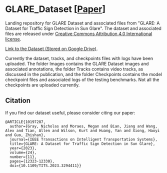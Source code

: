 # GLARE_Dataset [[Paper](https://ieeexplore.ieee.org/document/10197287)]

Landing repository for GLARE Dataset and associated files from "GLARE: A Dataset for Traffic Sign Detection in Sun Glare". The dataset and associated files are released under [Creative Commons Attribution 4.0 International license](https://creativecommons.org/licenses/by/4.0/legalcode).

[Link to the Dataset (Stored on Google Drive)](https://drive.google.com/drive/folders/1gmoOSgvjR4DP7jGfGS_xAmxcMShyeThx?usp=sharing).

Currently the dataset, tracks, and checkpoints files with logs have been uploaded. The folder Images contains the GLARE Dataset images and associated annotations, the folder Tracks contains video tracks, as discussed in the publication, and the folder Checkpoints contains the model checkpoint files and associated logs of the testing benchmarks. Not all the checkpoints are uploaded currently.

## Citation

If you find our dataset useful, please consider citing our paper:
```
@ARTICLE{10197287,
  author={Gray, Nicholas and Moraes, Megan and Bian, Jiang and Wang, Alex and Tian, Allen and Wilson, Kurt and Huang, Yan and Xiong, Haoyi and Guo, Zhishan},
  journal={IEEE Transactions on Intelligent Transportation Systems}, 
  title={GLARE: A Dataset for Traffic Sign Detection in Sun Glare}, 
  year={2023},
  volume={24},
  number={11},
  pages={12323-12330},
  doi={10.1109/TITS.2023.3294411}}
```
